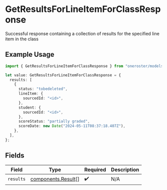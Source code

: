 # GetResultsForLineItemForClassResponse

Successful response containing a collection of results for the specified line item in the class

## Example Usage

```typescript
import { GetResultsForLineItemForClassResponse } from "oneroster/models/operations";

let value: GetResultsForLineItemForClassResponse = {
  results: [
    {
      status: "tobedeleted",
      lineItem: {
        sourcedId: "<id>",
      },
      student: {
        sourcedId: "<id>",
      },
      scoreStatus: "partially graded",
      scoreDate: new Date("2024-05-11T08:37:18.407Z"),
    },
  ],
};
```

## Fields

| Field                                                    | Type                                                     | Required                                                 | Description                                              |
| -------------------------------------------------------- | -------------------------------------------------------- | -------------------------------------------------------- | -------------------------------------------------------- |
| `results`                                                | [components.Result](../../models/components/result.md)[] | :heavy_check_mark:                                       | N/A                                                      |